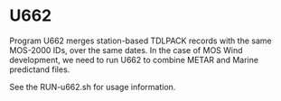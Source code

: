 # U662
Program U662 merges station-based TDLPACK records with the same MOS-2000 IDs, over the same dates.  In the case of MOS Wind development, we need to run U662 to combine METAR and Marine predictand files.

See the RUN-u662.sh for usage information.
